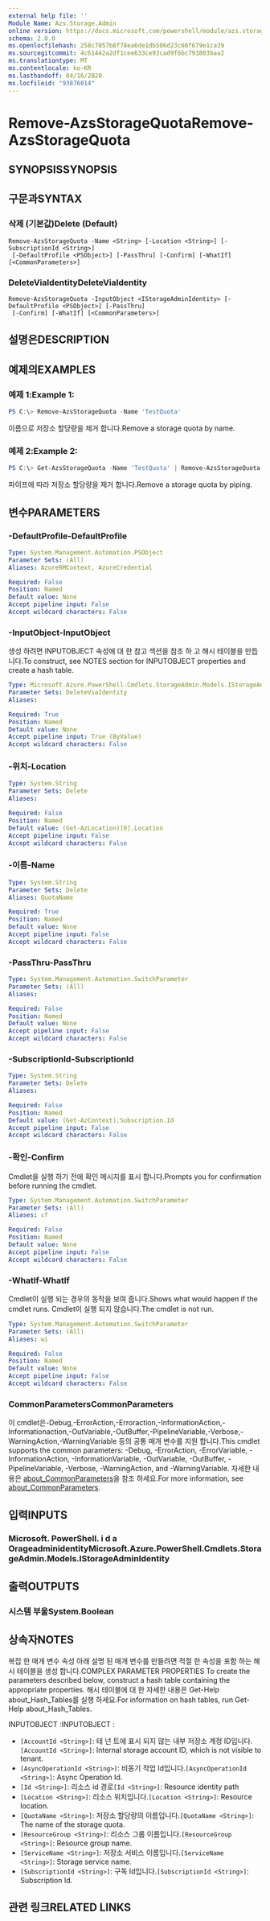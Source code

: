 ```yaml
---
external help file: ''
Module Name: Azs.Storage.Admin
online version: https://docs.microsoft.com/powershell/module/azs.storage.admin/remove-azsstoragequota
schema: 2.0.0
ms.openlocfilehash: 258c7057b8f78ea6de1db506d23c60f679e1ca39
ms.sourcegitcommit: 4c61442a2df1cee633ce93cad9f6bc793803baa2
ms.translationtype: MT
ms.contentlocale: ko-KR
ms.lasthandoff: 04/16/2020
ms.locfileid: "93876014"
---
```

# <span data-ttu-id="652f4-101">Remove-AzsStorageQuota</span><span class="sxs-lookup"><span data-stu-id="652f4-101">Remove-AzsStorageQuota</span></span>

## <span data-ttu-id="652f4-102">SYNOPSIS</span><span class="sxs-lookup"><span data-stu-id="652f4-102">SYNOPSIS</span></span>


## <span data-ttu-id="652f4-103">구문과</span><span class="sxs-lookup"><span data-stu-id="652f4-103">SYNTAX</span></span>

### <span data-ttu-id="652f4-104">삭제 (기본값)</span><span class="sxs-lookup"><span data-stu-id="652f4-104">Delete (Default)</span></span>
```
Remove-AzsStorageQuota -Name <String> [-Location <String>] [-SubscriptionId <String>]
 [-DefaultProfile <PSObject>] [-PassThru] [-Confirm] [-WhatIf] [<CommonParameters>]
```

### <span data-ttu-id="652f4-105">DeleteViaIdentity</span><span class="sxs-lookup"><span data-stu-id="652f4-105">DeleteViaIdentity</span></span>
```
Remove-AzsStorageQuota -InputObject <IStorageAdminIdentity> [-DefaultProfile <PSObject>] [-PassThru]
 [-Confirm] [-WhatIf] [<CommonParameters>]
```

## <span data-ttu-id="652f4-106">설명은</span><span class="sxs-lookup"><span data-stu-id="652f4-106">DESCRIPTION</span></span>


## <span data-ttu-id="652f4-107">예제의</span><span class="sxs-lookup"><span data-stu-id="652f4-107">EXAMPLES</span></span>

### <span data-ttu-id="652f4-108">예제 1:</span><span class="sxs-lookup"><span data-stu-id="652f4-108">Example 1:</span></span>
```powershell
PS C:\> Remove-AzsStorageQuota -Name 'TestQuota'
```

<span data-ttu-id="652f4-109">이름으로 저장소 할당량을 제거 합니다.</span><span class="sxs-lookup"><span data-stu-id="652f4-109">Remove a storage quota by name.</span></span>

### <span data-ttu-id="652f4-110">예제 2:</span><span class="sxs-lookup"><span data-stu-id="652f4-110">Example 2:</span></span>
```powershell
PS C:\> Get-AzsStorageQuota -Name 'TestQuota' | Remove-AzsStorageQuota
```

<span data-ttu-id="652f4-111">파이프에 따라 저장소 할당량을 제거 합니다.</span><span class="sxs-lookup"><span data-stu-id="652f4-111">Remove a storage quota by piping.</span></span>

## <span data-ttu-id="652f4-112">변수</span><span class="sxs-lookup"><span data-stu-id="652f4-112">PARAMETERS</span></span>

### <span data-ttu-id="652f4-113">-DefaultProfile</span><span class="sxs-lookup"><span data-stu-id="652f4-113">-DefaultProfile</span></span>


```yaml
Type: System.Management.Automation.PSObject
Parameter Sets: (All)
Aliases: AzureRMContext, AzureCredential

Required: False
Position: Named
Default value: None
Accept pipeline input: False
Accept wildcard characters: False

```

### <span data-ttu-id="652f4-114">-InputObject</span><span class="sxs-lookup"><span data-stu-id="652f4-114">-InputObject</span></span>
<span data-ttu-id="652f4-115">생성 하려면 INPUTOBJECT 속성에 대 한 참고 섹션을 참조 하 고 해시 테이블을 만듭니다.</span><span class="sxs-lookup"><span data-stu-id="652f4-115">To construct, see NOTES section for INPUTOBJECT properties and create a hash table.</span></span>

```yaml
Type: Microsoft.Azure.PowerShell.Cmdlets.StorageAdmin.Models.IStorageAdminIdentity
Parameter Sets: DeleteViaIdentity
Aliases:

Required: True
Position: Named
Default value: None
Accept pipeline input: True (ByValue)
Accept wildcard characters: False

```

### <span data-ttu-id="652f4-116">-위치</span><span class="sxs-lookup"><span data-stu-id="652f4-116">-Location</span></span>


```yaml
Type: System.String
Parameter Sets: Delete
Aliases:

Required: False
Position: Named
Default value: (Get-AzLocation)[0].Location
Accept pipeline input: False
Accept wildcard characters: False

```

### <span data-ttu-id="652f4-117">-이름</span><span class="sxs-lookup"><span data-stu-id="652f4-117">-Name</span></span>


```yaml
Type: System.String
Parameter Sets: Delete
Aliases: QuotaName

Required: True
Position: Named
Default value: None
Accept pipeline input: False
Accept wildcard characters: False

```

### <span data-ttu-id="652f4-118">-PassThru</span><span class="sxs-lookup"><span data-stu-id="652f4-118">-PassThru</span></span>


```yaml
Type: System.Management.Automation.SwitchParameter
Parameter Sets: (All)
Aliases:

Required: False
Position: Named
Default value: None
Accept pipeline input: False
Accept wildcard characters: False

```

### <span data-ttu-id="652f4-119">-SubscriptionId</span><span class="sxs-lookup"><span data-stu-id="652f4-119">-SubscriptionId</span></span>


```yaml
Type: System.String
Parameter Sets: Delete
Aliases:

Required: False
Position: Named
Default value: (Get-AzContext).Subscription.Id
Accept pipeline input: False
Accept wildcard characters: False

```

### <span data-ttu-id="652f4-120">-확인</span><span class="sxs-lookup"><span data-stu-id="652f4-120">-Confirm</span></span>
<span data-ttu-id="652f4-121">Cmdlet을 실행 하기 전에 확인 메시지를 표시 합니다.</span><span class="sxs-lookup"><span data-stu-id="652f4-121">Prompts you for confirmation before running the cmdlet.</span></span>

```yaml
Type: System.Management.Automation.SwitchParameter
Parameter Sets: (All)
Aliases: cf

Required: False
Position: Named
Default value: None
Accept pipeline input: False
Accept wildcard characters: False

```

### <span data-ttu-id="652f4-122">-WhatIf</span><span class="sxs-lookup"><span data-stu-id="652f4-122">-WhatIf</span></span>
<span data-ttu-id="652f4-123">Cmdlet이 실행 되는 경우의 동작을 보여 줍니다.</span><span class="sxs-lookup"><span data-stu-id="652f4-123">Shows what would happen if the cmdlet runs.</span></span>
<span data-ttu-id="652f4-124">Cmdlet이 실행 되지 않습니다.</span><span class="sxs-lookup"><span data-stu-id="652f4-124">The cmdlet is not run.</span></span>

```yaml
Type: System.Management.Automation.SwitchParameter
Parameter Sets: (All)
Aliases: wi

Required: False
Position: Named
Default value: None
Accept pipeline input: False
Accept wildcard characters: False

```

### <span data-ttu-id="652f4-125">CommonParameters</span><span class="sxs-lookup"><span data-stu-id="652f4-125">CommonParameters</span></span>
<span data-ttu-id="652f4-126">이 cmdlet은-Debug,-ErrorAction,-Erroraction,-InformationAction,-Informationaction,-OutVariable,-OutBuffer,-PipelineVariable,-Verbose,-WarningAction,-WarningVariable 등의 공통 매개 변수를 지원 합니다.</span><span class="sxs-lookup"><span data-stu-id="652f4-126">This cmdlet supports the common parameters: -Debug, -ErrorAction, -ErrorVariable, -InformationAction, -InformationVariable, -OutVariable, -OutBuffer, -PipelineVariable, -Verbose, -WarningAction, and -WarningVariable.</span></span> <span data-ttu-id="652f4-127">자세한 내용은 [about_CommonParameters](http://go.microsoft.com/fwlink/?LinkID=113216)을 참조 하세요.</span><span class="sxs-lookup"><span data-stu-id="652f4-127">For more information, see [about_CommonParameters](http://go.microsoft.com/fwlink/?LinkID=113216).</span></span>

## <span data-ttu-id="652f4-128">입력</span><span class="sxs-lookup"><span data-stu-id="652f4-128">INPUTS</span></span>

### <span data-ttu-id="652f4-129">Microsoft. PowerShell. i d a Orageadminidentity</span><span class="sxs-lookup"><span data-stu-id="652f4-129">Microsoft.Azure.PowerShell.Cmdlets.StorageAdmin.Models.IStorageAdminIdentity</span></span>

## <span data-ttu-id="652f4-130">출력</span><span class="sxs-lookup"><span data-stu-id="652f4-130">OUTPUTS</span></span>

### <span data-ttu-id="652f4-131">시스템 부울</span><span class="sxs-lookup"><span data-stu-id="652f4-131">System.Boolean</span></span>



## <span data-ttu-id="652f4-132">상속자</span><span class="sxs-lookup"><span data-stu-id="652f4-132">NOTES</span></span>

<span data-ttu-id="652f4-133">복잡 한 매개 변수 속성 아래 설명 된 매개 변수를 만들려면 적절 한 속성을 포함 하는 해시 테이블을 생성 합니다.</span><span class="sxs-lookup"><span data-stu-id="652f4-133">COMPLEX PARAMETER PROPERTIES To create the parameters described below, construct a hash table containing the appropriate properties.</span></span> <span data-ttu-id="652f4-134">해시 테이블에 대 한 자세한 내용은 Get-Help about_Hash_Tables를 실행 하세요.</span><span class="sxs-lookup"><span data-stu-id="652f4-134">For information on hash tables, run Get-Help about_Hash_Tables.</span></span>

<span data-ttu-id="652f4-135">INPUTOBJECT <IStorageAdminIdentity> :</span><span class="sxs-lookup"><span data-stu-id="652f4-135">INPUTOBJECT <IStorageAdminIdentity>:</span></span> 
  - <span data-ttu-id="652f4-136">`[AccountId <String>]`: 테 넌 트에 표시 되지 않는 내부 저장소 계정 ID입니다.</span><span class="sxs-lookup"><span data-stu-id="652f4-136">`[AccountId <String>]`: Internal storage account ID, which is not visible to tenant.</span></span>
  - <span data-ttu-id="652f4-137">`[AsyncOperationId <String>]`: 비동기 작업 Id입니다.</span><span class="sxs-lookup"><span data-stu-id="652f4-137">`[AsyncOperationId <String>]`: Async Operation Id.</span></span>
  - <span data-ttu-id="652f4-138">`[Id <String>]`: 리소스 id 경로</span><span class="sxs-lookup"><span data-stu-id="652f4-138">`[Id <String>]`: Resource identity path</span></span>
  - <span data-ttu-id="652f4-139">`[Location <String>]`: 리소스 위치입니다.</span><span class="sxs-lookup"><span data-stu-id="652f4-139">`[Location <String>]`: Resource location.</span></span>
  - <span data-ttu-id="652f4-140">`[QuotaName <String>]`: 저장소 할당량의 이름입니다.</span><span class="sxs-lookup"><span data-stu-id="652f4-140">`[QuotaName <String>]`: The name of the storage quota.</span></span>
  - <span data-ttu-id="652f4-141">`[ResourceGroup <String>]`: 리소스 그룹 이름입니다.</span><span class="sxs-lookup"><span data-stu-id="652f4-141">`[ResourceGroup <String>]`: Resource group name.</span></span>
  - <span data-ttu-id="652f4-142">`[ServiceName <String>]`: 저장소 서비스 이름입니다.</span><span class="sxs-lookup"><span data-stu-id="652f4-142">`[ServiceName <String>]`: Storage service name.</span></span>
  - <span data-ttu-id="652f4-143">`[SubscriptionId <String>]`: 구독 Id입니다.</span><span class="sxs-lookup"><span data-stu-id="652f4-143">`[SubscriptionId <String>]`: Subscription Id.</span></span>

## <span data-ttu-id="652f4-144">관련 링크</span><span class="sxs-lookup"><span data-stu-id="652f4-144">RELATED LINKS</span></span>

